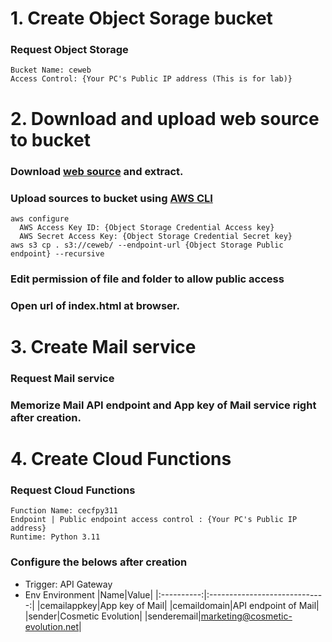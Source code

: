 # 1. Create Object Sorage bucket

### Request Object Storage

    Bucket Name: ceweb
    Access Control: {Your PC's Public IP address (This is for lab)}

# 2. Download and upload web source to bucket

### Download [web source](https://github.com/scp-cloudacademy/ce-advanced/blob/main/23/web.zip) and extract.

### Upload sources to bucket using [AWS CLI](https://aws.amazon.com/ko/cli/)

    aws configure
      AWS Access Key ID: {Object Storage Credential Access key}
      AWS Secret Access Key: {Object Storage Credential Secret key}
    aws s3 cp . s3://ceweb/ --endpoint-url {Object Storage Public endpoint} --recursive

### Edit permission of file and folder to allow public access

### Open url of index.html at browser.

# 3. Create Mail service

### Request Mail service 

### Memorize Mail API endpoint and App key of Mail service right after creation.

# 4. Create Cloud Functions

### Request Cloud Functions

    Function Name: cecfpy311
    Endpoint | Public endpoint access control : {Your PC's Public IP address}
    Runtime: Python 3.11
        
### Configure the belows after creation

- Trigger: API Gateway
- Env
   Environment
    |Name|Value|
    |:----------:|:-----------------------------:|
    |cemailappkey|App key of Mail|
    |cemaildomain|API endpoint of Mail|
    |sender|Cosmetic Evolution|
    |senderemail|marketing@cosmetic-evolution.net|
